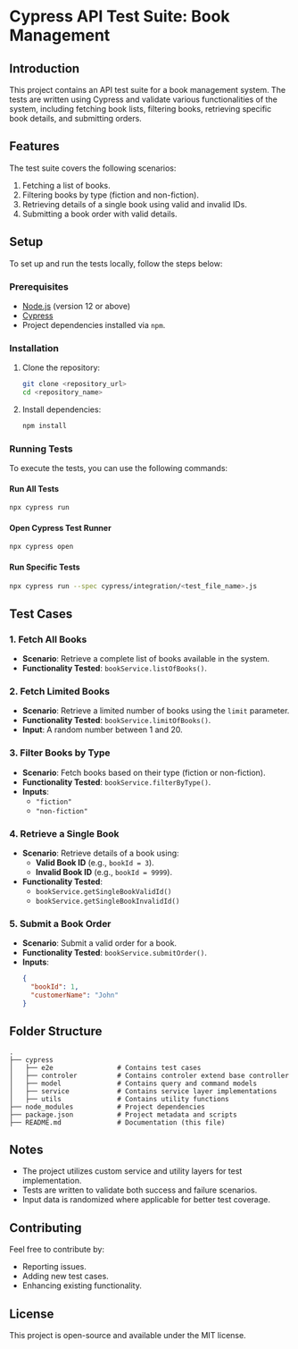 
# Cypress API Test Suite: Book Management

## Introduction
This project contains an API test suite for a book management system. The tests are written using Cypress and validate various functionalities of the system, including fetching book lists, filtering books, retrieving specific book details, and submitting orders.

## Features
The test suite covers the following scenarios:
1. Fetching a list of books.
2. Filtering books by type (fiction and non-fiction).
3. Retrieving details of a single book using valid and invalid IDs.
4. Submitting a book order with valid details.

## Setup
To set up and run the tests locally, follow the steps below:

### Prerequisites
- [Node.js](https://nodejs.org/) (version 12 or above)
- [Cypress](https://docs.cypress.io/)
- Project dependencies installed via `npm`.

### Installation
1. Clone the repository:
   ```bash
   git clone <repository_url>
   cd <repository_name>
   ```
2. Install dependencies:
   ```bash
   npm install
   ```

### Running Tests
To execute the tests, you can use the following commands:

#### Run All Tests
```bash
npx cypress run
```

#### Open Cypress Test Runner
```bash
npx cypress open
```

#### Run Specific Tests
```bash
npx cypress run --spec cypress/integration/<test_file_name>.js
```

## Test Cases
### 1. Fetch All Books
- **Scenario**: Retrieve a complete list of books available in the system.
- **Functionality Tested**: `bookService.listOfBooks()`.

### 2. Fetch Limited Books
- **Scenario**: Retrieve a limited number of books using the `limit` parameter.
- **Functionality Tested**: `bookService.limitOfBooks()`.
- **Input**: A random number between 1 and 20.

### 3. Filter Books by Type
- **Scenario**: Fetch books based on their type (fiction or non-fiction).
- **Functionality Tested**: `bookService.filterByType()`.
- **Inputs**:
  - `"fiction"`
  - `"non-fiction"`

### 4. Retrieve a Single Book
- **Scenario**: Retrieve details of a book using:
  - **Valid Book ID** (e.g., `bookId = 3`).
  - **Invalid Book ID** (e.g., `bookId = 9999`).
- **Functionality Tested**: 
  - `bookService.getSingleBookValidId()`
  - `bookService.getSingleBookInvalidId()`

### 5. Submit a Book Order
- **Scenario**: Submit a valid order for a book.
- **Functionality Tested**: `bookService.submitOrder()`.
- **Inputs**:
  ```json
  {
    "bookId": 1,
    "customerName": "John"
  }
  ```

## Folder Structure
```
.
├── cypress
│   ├── e2e                # Contains test cases
│   ├── controler          # Contains controler extend base controller
│   ├── model              # Contains query and command models
│   ├── service            # Contains service layer implementations
│   ├── utils              # Contains utility functions
├── node_modules           # Project dependencies
├── package.json           # Project metadata and scripts
├── README.md              # Documentation (this file)
```

## Notes
- The project utilizes custom service and utility layers for test implementation.
- Tests are written to validate both success and failure scenarios.
- Input data is randomized where applicable for better test coverage.

## Contributing
Feel free to contribute by:
- Reporting issues.
- Adding new test cases.
- Enhancing existing functionality.

## License
This project is open-source and available under the MIT license.
